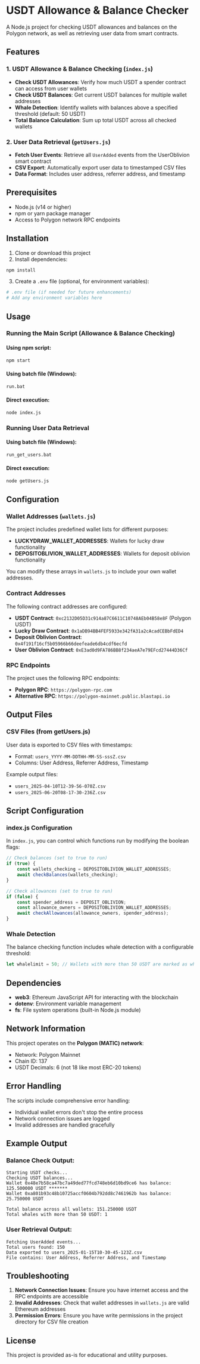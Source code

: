 # USDT Allowance & Balance Checker

A Node.js project for checking USDT allowances and balances on the Polygon network, as well as retrieving user data from smart contracts.

## Features

### 1. USDT Allowance & Balance Checking (`index.js`)
- **Check USDT Allowances**: Verify how much USDT a spender contract can access from user wallets
- **Check USDT Balances**: Get current USDT balances for multiple wallet addresses
- **Whale Detection**: Identify wallets with balances above a specified threshold (default: 50 USDT)
- **Total Balance Calculation**: Sum up total USDT across all checked wallets

### 2. User Data Retrieval (`getUsers.js`)
- **Fetch User Events**: Retrieve all `UserAdded` events from the UserOblivion smart contract
- **CSV Export**: Automatically export user data to timestamped CSV files
- **Data Format**: Includes user address, referrer address, and timestamp

## Prerequisites

- Node.js (v14 or higher)
- npm or yarn package manager
- Access to Polygon network RPC endpoints

## Installation

1. Clone or download this project
2. Install dependencies:
```bash
npm install
```

3. Create a `.env` file (optional, for environment variables):
```bash
# .env file (if needed for future enhancements)
# Add any environment variables here
```

## Usage

### Running the Main Script (Allowance & Balance Checking)

#### Using npm script:
```bash
npm start
```

#### Using batch file (Windows):
```bash
run.bat
```

#### Direct execution:
```bash
node index.js
```

### Running User Data Retrieval

#### Using batch file (Windows):
```bash
run_get_users.bat
```

#### Direct execution:
```bash
node getUsers.js
```

## Configuration

### Wallet Addresses (`wallets.js`)
The project includes predefined wallet lists for different purposes:

- **LUCKYDRAW_WALLET_ADDRESSES**: Wallets for lucky draw functionality
- **DEPOSITOBLIVION_WALLET_ADDRESSES**: Wallets for deposit oblivion functionality

You can modify these arrays in `wallets.js` to include your own wallet addresses.

### Contract Addresses
The following contract addresses are configured:

- **USDT Contract**: `0xc2132D05D31c914a87C6611C10748AEb04B58e8F` (Polygon USDT)
- **Lucky Draw Contract**: `0x1aDB94BB4FEF5933e342fA31a2cAcadCEBbFdED4`
- **Deposit Oblivion Contract**: `0x4f191f16cf5b05966b66deefeade6db4cdf6ecfd`
- **User Oblivion Contract**: `0xE3ad0d9FA786BB8f234aeA7e79EFcd27444D36Cf`

### RPC Endpoints
The project uses the following RPC endpoints:
- **Polygon RPC**: `https://polygon-rpc.com`
- **Alternative RPC**: `https://polygon-mainnet.public.blastapi.io`

## Output Files

### CSV Files (from getUsers.js)
User data is exported to CSV files with timestamps:
- Format: `users_YYYY-MM-DDTHH-MM-SS-sssZ.csv`
- Columns: User Address, Referrer Address, Timestamp

Example output files:
- `users_2025-04-10T12-39-56-070Z.csv`
- `users_2025-06-20T08-17-30-236Z.csv`

## Script Configuration

### index.js Configuration
In `index.js`, you can control which functions run by modifying the boolean flags:

```javascript
// Check balances (set to true to run)
if (true) {
    const wallets_checking = DEPOSITOBLIVION_WALLET_ADDRESSES;
    await checkBalances(wallets_checking);
}

// Check allowances (set to true to run)
if (false) {
    const spender_address = DEPOSIT_OBLIVION;
    const allowance_owners = DEPOSITOBLIVION_WALLET_ADDRESSES;
    await checkAllowances(allowance_owners, spender_address);
}
```

### Whale Detection
The balance checking function includes whale detection with a configurable threshold:

```javascript
let whalelimit = 50; // Wallets with more than 50 USDT are marked as whales
```

## Dependencies

- **web3**: Ethereum JavaScript API for interacting with the blockchain
- **dotenv**: Environment variable management
- **fs**: File system operations (built-in Node.js module)

## Network Information

This project operates on the **Polygon (MATIC) network**:
- Network: Polygon Mainnet
- Chain ID: 137
- USDT Decimals: 6 (not 18 like most ERC-20 tokens)

## Error Handling

The scripts include comprehensive error handling:
- Individual wallet errors don't stop the entire process
- Network connection issues are logged
- Invalid addresses are handled gracefully

## Example Output

### Balance Check Output:
```
Starting USDT checks...
Checking USDT balances...
Wallet 0x48e7b58ca47bc7a49ded77fcd748eb6d10bd9ce6 has balance: 125.500000 USDT *******
Wallet 0xa801b93c48b10725accf0604b792dd8c7461962b has balance: 25.750000 USDT

Total balance across all wallets: 151.250000 USDT
Total whales with more than 50 USDT: 1
```

### User Retrieval Output:
```
Fetching UserAdded events...
Total users found: 150
Data exported to users_2025-01-15T10-30-45-123Z.csv
File contains: User Address, Referrer Address, and Timestamp
```

## Troubleshooting

1. **Network Connection Issues**: Ensure you have internet access and the RPC endpoints are accessible
2. **Invalid Addresses**: Check that wallet addresses in `wallets.js` are valid Ethereum addresses
3. **Permission Errors**: Ensure you have write permissions in the project directory for CSV file creation

## License

This project is provided as-is for educational and utility purposes. 